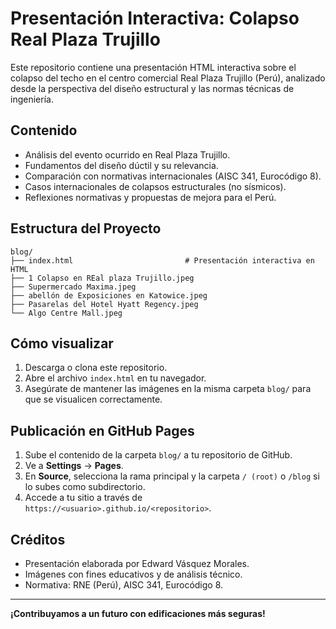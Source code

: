 
# Presentación Interactiva: Colapso Real Plaza Trujillo

Este repositorio contiene una presentación HTML interactiva sobre el colapso del techo en el centro comercial Real Plaza Trujillo (Perú), analizado desde la perspectiva del diseño estructural y las normas técnicas de ingeniería.

## Contenido

- Análisis del evento ocurrido en Real Plaza Trujillo.
- Fundamentos del diseño dúctil y su relevancia.
- Comparación con normativas internacionales (AISC 341, Eurocódigo 8).
- Casos internacionales de colapsos estructurales (no sísmicos).
- Reflexiones normativas y propuestas de mejora para el Perú.

## Estructura del Proyecto

```
blog/
├── index.html                         # Presentación interactiva en HTML
├── 1 Colapso en REal plaza Trujillo.jpeg
├── Supermercado Maxima.jpeg
├── abellón de Exposiciones en Katowice.jpeg
├── Pasarelas del Hotel Hyatt Regency.jpeg
└── Algo Centre Mall.jpeg
```

## Cómo visualizar

1. Descarga o clona este repositorio.
2. Abre el archivo `index.html` en tu navegador.
3. Asegúrate de mantener las imágenes en la misma carpeta `blog/` para que se visualicen correctamente.

## Publicación en GitHub Pages

1. Sube el contenido de la carpeta `blog/` a tu repositorio de GitHub.
2. Ve a **Settings** → **Pages**.
3. En **Source**, selecciona la rama principal y la carpeta `/ (root)` o `/blog` si lo subes como subdirectorio.
4. Accede a tu sitio a través de `https://<usuario>.github.io/<repositorio>`.

## Créditos

- Presentación elaborada por Edward Vásquez Morales.
- Imágenes con fines educativos y de análisis técnico.
- Normativa: RNE (Perú), AISC 341, Eurocódigo 8.

---

**¡Contribuyamos a un futuro con edificaciones más seguras!**
